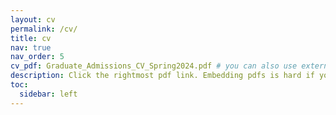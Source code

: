 ```yaml
---
layout: cv
permalink: /cv/
title: cv
nav: true
nav_order: 5
cv_pdf: Graduate_Admissions_CV_Spring2024.pdf # you can also use external links here
description: Click the rightmost pdf link. Embedding pdfs is hard if you're lazy. 
toc:
  sidebar: left
---
```

